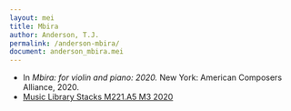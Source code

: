 ```yaml
---
layout: mei
title: Mbira
author: Anderson, T.J.
permalink: /anderson-mbira/
document: anderson_mbira.mei
---
```


- In *Mbira: for violin and piano: 2020.* New York: American Composers Alliance, 2020.
- <a href="https://tufts.primo.exlibrisgroup.com/permalink/01TUN_INST/1kc9gia/alma991018306432403851" target="_blank">Music Library Stacks M221.A5 M3 2020</a>
